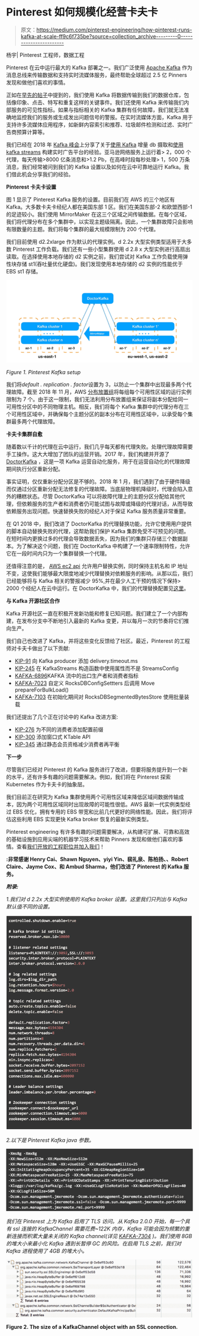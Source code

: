 # Pinterest 如何规模化经营卡夫卡

> 原文：<https://medium.com/pinterest-engineering/how-pinterest-runs-kafka-at-scale-ff9c6f735be?source=collection_archive---------0----------------------->

杨宇| Pinterest 工程师，数据工程

Pinterest 在云中运行最大的 Kafka 部署之一。我们广泛使用 [Apache Kafka](https://kafka.apache.org/) 作为消息总线来传输数据和支持实时流媒体服务，最终帮助全球超过 2.5 亿 Pinners 发现和做他们喜欢的事情。

正如在[早先的帖子](/@Pinterest_Engineering/scalable-and-reliable-data-ingestion-at-pinterest-b921c2ee8754)中提到的，我们使用 Kafka 将数据传输到我们的数据仓库，包括像印象、点击、特写和重复这样的关键事件。我们还使用 Kafka 来传输我们内部服务的可见性指标。如果与指标相关的 Kafka 集群有任何故障，我们就无法准确地监控我们的服务或生成发出问题信号的警报。在实时流媒体方面，Kafka 用于支持许多流媒体应用程序，如新鲜内容索引和推荐、垃圾邮件检测和过滤、实时广告商预算计算等。

我们已经在 2018 年 [Kafka 峰会](https://kafka-summit.org/kafka-summit-san-francisco-2018/schedule/)上分享了关于[使用 Kafka](https://www.confluent.io/kafka-summit-sf18/pinterests-story-of-streaming-hundreds-of-terabytes) 增量 db 摄取和[使用 kafka streams](https://www.confluent.io/kafka-summit-sf18/building-pinterest-real-time-ads-platform-using-kafka-streams) 构建实时广告平台的经验。亚马逊网络服务上运行着> 2，000 个代理，每天传输>8000 亿条消息和>1.2 Pb，在高峰时段每秒处理> 1，500 万条消息，我们经常被问到我们的 Kafka 设置以及如何在云中可靠地运行 Kafka。我们借此机会分享我们的经验。

**Pinterest 卡夫卡设置**

图 1 显示了 Pinterest Kafka 服务的设置。目前我们在 AWS 的三个地区有 Kafka。大多数卡夫卡经纪人都在美国东部 1 区。我们在美国东部-2 和欧盟西部-1 的足迹较小。我们使用 MirrorMaker 在这三个区域之间传输数据。在每个区域，我们将代理分布在多个集群中，以实现主题级隔离。因此，一个集群故障只会影响有限数量的主题。我们将每个集群的最大规模限制为 200 个代理。

我们目前使用 d2.2xlarge 作为默认的代理实例。d 2.2x 大型实例类型适用于大多数 Pinterest 工作负载。我们还有一些小型集群使用 d 2.8 x 大型实例进行高扇出读取。在选择使用本地存储的 d2 实例之前，我们尝试对 Kafka 工作负载使用弹性块存储 st1(吞吐量优化硬盘)。我们发现使用本地存储的 d2 实例的性能优于 EBS st1 存储。

![](img/56e8f3fc993329b3050b90f75bb9eed3.png)

*Figure 1\. Pinterest Kafka setup*

我们将*default . replication . factor*设置为 3，以防止一个集群中出现最多两个代理故障。截至 2018 年 11 月，AWS [分布放置组](https://docs.aws.amazon.com/AWSEC2/latest/UserGuide/placement-groups.html#placement-groups-spread)将每组每个可用性区域的运行实例限制为 7 个。由于这一限制，我们无法利用分布放置组来保证将副本分配给同一可用性分区中的不同物理主机。相反，我们将每个 Kafka 集群中的代理分布在三个可用性区域中，并确保每个主题分区的副本分布在可用性区域中，以承受每个集群最多两个代理故障。

**卡夫卡集群自愈**

随着数以千计的代理在云中运行，我们几乎每天都有代理失败。处理代理故障需要手工操作。这大大增加了团队的运营开销。2017 年，我们构建并开源了 [DoctorKafka](https://github.com/pinterest/doctorkafka) ，这是一项 Kafka 运营自动化服务，用于在运营自动化的代理故障期间执行分区重新分配。

事实证明，仅仅重新分配分区是不够的。2018 年 1 月，我们遇到了由于硬件降级而仅通过分区重新分配无法修复的代理故障。当底层物理机降级时，代理会陷入意外的糟糕状态。尽管 DoctorKafka 可以将故障代理上的主题分区分配给其他代理，但依赖服务的生产者和消费者仍可能试图与故障或降级的代理对话，从而导致依赖服务出现问题。快速替换失败的经纪人对于保证 Kafka 服务质量非常重要。

在 Q1 2018 中，我们改进了 DoctorKafka 的代理替换功能，允许它使用用户提供的脚本自动替换失败的代理，这帮助我们保护 Kafka 集群免受不可预见的问题。在短时间内更换过多的代理会导致数据丢失，因为我们的集群只存储三个数据副本。为了解决这个问题，我们在 DoctorKafka 中构建了一个速率限制特性，允许它在一段时间内只为一个集群替换一个代理。

还值得注意的是， [AWS ec2 api](https://docs.aws.amazon.com/cli/latest/reference/ec2/assign-private-ip-addresses.html) 允许用户替换实例，同时保持主机名和 IP 地址不变，这使我们能够最大限度地减少代理替换对依赖服务的影响。从那以后，我们已经能够将与 Kafka 相关的警报减少 95%,并在最少人工干预的情况下保持> 2000 个经纪人在云中运行。在 DoctorKafka 中，我们的代理替换配置见[这里](https://github.com/pinterest/doctorkafka/blob/master/drkafka/config/doctorkafka.properties#L51)。

**与 Kafka 开源社区合作**

Kafka 开源社区一直在积极开发新功能和修复已知问题。我们建立了一个内部构建，在发布分支中不断地引入最新的 Kafka 变更，并以每月一次的节奏将它们推向生产。

我们自己也改进了 Kafka，并将这些变化反馈给了社区。最近，Pinterest 的工程师对卡夫卡做出了以下贡献:

*   [KIP-91](https://cwiki.apache.org/confluence/display/KAFKA/KIP-91+Provide+Intuitive+User+Timeouts+in+The+Producer) 向 Kafka producer 添加 delivery.timeout.ms
*   [KIP-245](https://cwiki.apache.org/confluence/display/KAFKA/KIP-245%3A+Use+Properties+instead+of+StreamsConfig+in+KafkaStreams+constructor) 在 KafkaStreams 构造函数中使用属性而不是 StreamsConfig
*   [KAFKA-6896](https://issues.apache.org/jira/browse/KAFKA-6896)KAFKA 流中的出口生产者和消费者指标
*   [KAFKA-7023](https://issues.apache.org/jira/browse/KAFKA-7023) 自定义 RocksDBConfigSettters 后调用 Move prepareForBulkLoad()
*   [KAFKA-7103](https://issues.apache.org/jira/browse/KAFKA-7103) 在初始化期间对 RocksDBSegmentedBytesStore 使用批量装载

我们还提出了几个正在讨论中的 Kafka 改进方案:

*   [KIP-276](https://cwiki.apache.org/confluence/display/KAFKA/KIP-276+Add+StreamsConfig+prefix+for+different+consumers) 为不同的消费者添加配置前缀
*   [KIP-300](https://cwiki.apache.org/confluence/display/KAFKA/KIP-300%3A+Add+Windowed+KTable+API+in+StreamsBuilder) 添加窗口式 KTable API
*   [KIP-345](https://cwiki.apache.org/confluence/display/KAFKA/KIP-345%3A+Introduce+static+membership+protocol+to+reduce+consumer+rebalances) 通过静态会员资格减少消费者再平衡

**下一步**

尽管我们已经对 Pinterest 的 Kafka 服务进行了改进，但要将服务提升到一个新的水平，还有许多有趣的问题需要解决。例如，我们将在 Pinterest 探索 Kubernetes 作为卡夫卡的抽象层。

我们目前正在研究为 Kafka 集群使用两个可用性区域来降低区域间数据传输成本，因为两个可用性区域同时出现故障的可能性很低。AWS 最新一代实例类型经过 EBS 优化，拥有专用的 EBS 带宽和比前几代更好的网络性能。因此，我们将评估这些利用 EBS 实现更快 Kafka broker 恢复的最新实例类型。

Pinterest engineering 有许多有趣的问题需要解决，从构建可扩展、可靠和高效的基础设施到应用尖端的机器学习技术来帮助 Pinners 发现和做他们喜欢的事情。查看[我们开放的工程职位并加入我们](https://careers.pinterest.com/careers)！

**:非常感谢 Henry Cai、Shawn Nguyen、yiyi Yin、裴礼泉、陈柏扬、、Robert Claire、Jayme Cox、和 Ambud Sharma，他们改进了 Pinterest 的 Kafka 服务。**

***附录:***

*1.我们对 d 2.2x 大型实例使用的 Kafka broker 设置。这里我们只列出与 Kafka 默认值不同的设置。*

*![](img/4c506a74c8eeb819e45d5dab47797f08.png)*

*2.以下是 Pinterest Kafka java 参数。*

*![](img/b7b806a2af14f0f94786b51f07d29dfd.png)*

*我们在 Pinterest 上为 Kafka 启用了 TLS 访问。从 Kafka 2.0.0 开始，每一个具有 ssl 连接的 KafkaChannel 需要花费~122K 内存，Kafka 可能会因为频繁的重新连接而积累大量未关闭的 Kafka channel(详见 [KAFKA-7304](https://issues.apache.org/jira/browse/KAFKA-7304) )。我们使用 8GB 的堆大小来最小化 Kafka 遇到长暂停 GC 的风险。在启用 TLS 之前，我们对 Kafka 进程使用了 4GB 的堆大小。*

*![](img/732042308b65878444e59857375c252d.png)*

**Figure 2\. The size of a KafkaChannel object with an SSL connection.**